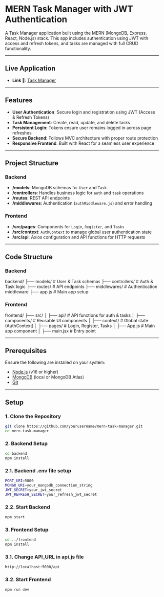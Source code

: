 # MERN Task Manager with JWT Authentication  

A Task Manager application built using the MERN (MongoDB, Express, React, Node.js) stack. This app includes authentication using JWT with access and refresh tokens, and tasks are managed with full CRUD functionality.

---

## Live Application  

- **Link 🔗**: [Task Manager](https://task-manager-mern-bice.vercel.app/)  

---

## Features  

- **User Authentication**: Secure login and registration using JWT (Access & Refresh Tokens)  
- **Task Management**: Create, read, update, and delete tasks  
- **Persistent Login**: Tokens ensure user remains logged in across page refreshes  
- **Secure Backend**: Follows MVC architecture with proper route protection  
- **Responsive Frontend**: Built with React for a seamless user experience  

---

## Project Structure  

### Backend  

- **/models**: MongoDB schemas for `User` and `Task`  
- **/controllers**: Handles business logic for `auth` and `task` operations  
- **/routes**: REST API endpoints  
- **/middlewares**: Authentication (`authMiddleware.js`) and error handling  

### Frontend  

- **/src/pages**: Components for `Login`, `Register`, and `Tasks`  
- **/src/context**: `AuthContext` to manage global user authentication state  
- **/src/api**: Axios configuration and API functions for HTTP requests  

---

## Code Structure
### Backend

backend/ ├── models/ # User & Task schemas ├── controllers/ # Auth & Task logic ├── routes/ # API endpoints ├── middlewares/ # Authentication middleware ├── app.js # Main app setup

### Frontend

frontend/ ├── src/ │ ├── api/ # API functions for auth & tasks │ ├── components/ # Reusable UI components │ ├── context/ # Global state (AuthContext) │ ├── pages/ # Login, Register, Tasks │ ├── App.js # Main app component │ ├── main.jsx # Entry point

---

## Prerequisites  

Ensure the following are installed on your system:  

- [Node.js](https://nodejs.org/) (v16 or higher)  
- [MongoDB](https://www.mongodb.com/) (local or MongoDB Atlas)  
- [Git](https://git-scm.com/)  

---

## Setup  

### 1. Clone the Repository  

```bash  
git clone https://github.com/yourusername/mern-task-manager.git  
cd mern-task-manager

```

### 2. Backend Setup

```bash
cd backend
npm install
```
### 2.1. Backend .env file setup

```bash
PORT_URI=5000
MONGO_URI=your_mongodb_connection_string  
JWT_SECRET=your_jwt_secret  
JWT_REFRESH_SECRET=your_refresh_jwt_secret  

```
### 2.2. Start Backend

```bash
npm start  

```

### 3. Frontend Setup

```bash
cd ../frontend  
npm install  

```

### 3.1. Change API_URL in api.js file

```bash
http://localhost:5000/api

```

### 3.2. Start Frontend

```bash
npm run dev  

